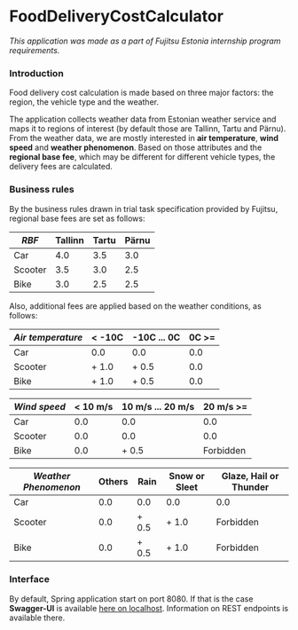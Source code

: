 # FoodDeliveryCostCalculator

*This application was made as a part of Fujitsu Estonia internship program requirements.*

### Introduction
Food delivery cost calculation is made based on three major factors: the region, the vehicle type and the weather.

The application collects weather data from Estonian weather service and maps it to regions of interest (by default those are Tallinn, Tartu and Pärnu).
From the weather data, we are mostly interested in **air temperature**, **wind speed** and **weather phenomenon**.
Based on those attributes and the **regional base fee**, which may be different for different vehicle types, the delivery fees are calculated.

### Business rules
By the business rules drawn in trial task specification provided by Fujitsu, regional base fees are set as follows:

| *RBF*   | Tallinn | Tartu | Pärnu |
|---------|---------|-------|-------|
| Car     | 4.0     | 3.5   | 3.0   |
| Scooter | 3.5     | 3.0   | 2.5   |
| Bike    | 3.0     | 2.5   | 2.5   |

Also, additional fees are applied based on the weather conditions, as follows:

| *Air temperature* | < -10C | -10C ... 0C | 0C >= |
|-------------------|--------|-------------|-------|
| Car               | 0.0    | 0.0         | 0.0   |
| Scooter           | + 1.0  | + 0.5       | 0.0   |
| Bike              | + 1.0  | + 0.5       | 0.0   |

| *Wind speed* | < 10 m/s | 10 m/s ... 20 m/s | 20 m/s >= |
|--------------|----------|-------------------|-----------|
| Car          | 0.0      | 0.0               | 0.0       |
| Scooter      | 0.0      | 0.0               | 0.0       |
| Bike         | 0.0      | + 0.5             | Forbidden |


| *Weather Phenomenon* | Others | Rain  | Snow or Sleet | Glaze, Hail or Thunder |
|----------------------|--------|-------|---------------|------------------------|
| Car                  | 0.0    | 0.0   | 0.0           | 0.0                    |
| Scooter              | 0.0    | + 0.5 | + 1.0         | Forbidden              |
| Bike                 | 0.0    | + 0.5 | + 1.0         | Forbidden              |


### Interface

By default, Spring application start on port 8080. If that is the case **Swagger-UI** is available [here on localhost](http://localhost:8080/swagger-ui.html).
Information on REST endpoints is available there.
